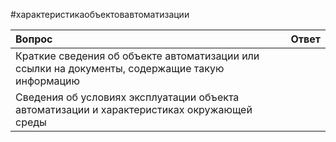 #характеристикаобъектовавтоматизации

| Вопрос                                                                                         | Ответ |
|:---------------------------------------------------------------------------------------------- |:----- |
| Краткие сведения об объекте автоматизации или ссылки на документы, содержащие такую информацию |       |
| Сведения об условиях эксплуатации объекта автоматизации и характеристиках окружающей среды     |       |


